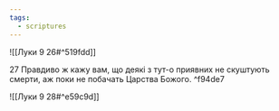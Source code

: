 ```yaml
---
tags:
  - scriptures
---
```


![[Луки 9 26#^519fdd]]

27 Правдиво ж кажу вам, що деякі з тут-о приявних не скуштують смерти, аж поки не побачать Царства Божого. ^f94de7

![[Луки 9 28#^e59c9d]]
